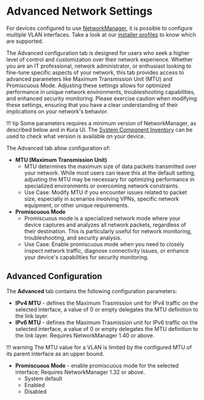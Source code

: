 # Advanced Network Settings

For devices configured to use [NetworkManager](https://networkmanager.dev), it is possible to configure multiple VLAN interfaces. Take a look at our [installer profiles](../getting-started/install-kura.md#installer-types) to know which are supported.

The Advanced configuration tab is designed for users who seek a higher level of control and customization over their network experience. Whether you are an IT professional, network administrator, or enthusiast looking to fine-tune specific aspects of your network, this tab provides access to advanced parameters like Maximum Transmission Unit (MTU) and Promiscuous Mode. Adjusting these settings allows for optimized performance in unique network environments, troubleshooting capabilities, and enhanced security monitoring. Please exercise caution when modifying these settings, ensuring that you have a clear understanding of their implications on your network's behavior.

!!! tip
    Some parameters requires a minimum version of NetworkManager, as described below and in Kura UI. The [System Component Inventory](../administration/system-component-inventory.md) can be used to check what version is available on your device.
    
The Advanced tab allow configuration of:

- **MTU (Maximum Transmission Unit)**
    - MTU determines the maximum size of data packets transmitted over your network. While most users can leave this at the default setting, adjusting the MTU may be necessary for optimizing performance in specialized environments or overcoming network constraints.
    - Use Case: Modify MTU if you encounter issues related to packet size, especially in scenarios involving VPNs, specific network equipment, or other unique requirements.
- **Promiscuous Mode**
    - Promiscuous mode is a specialized network mode where your device captures and analyzes all network packets, regardless of their destination. This is particularly useful for network monitoring, troubleshooting, and security analysis.
    - Use Case: Enable promiscuous mode when you need to closely inspect network traffic, diagnose connectivity issues, or enhance your device's capabilities for security monitoring.
	
## Advanced Configuration

The **Advanced** tab contains the following configuration parameters:

- **IPv4 MTU** - defines the Maximum Trasmission unit for IPv4 traffic on the selected interface, a value of 0 or empty delegates the MTU definition to the link layer.
- **IPv6 MTU** - defines the Maximum Trasmission unit for IPv6 traffic on the selected interface, a value of 0 or empty delegates the MTU definition to the link layer. Requires NetworkManager 1.40 or above.

!!! warning
    The MTU value for a VLAN is limited by the configured MTU of its parent interface as an upper bound.
    
- **Promiscuous Mode** - enable promiscuous mode for the selected interface; Requires NetworkManager 1.32 or above.
    - System default
    - Enabled
    - Disabled
